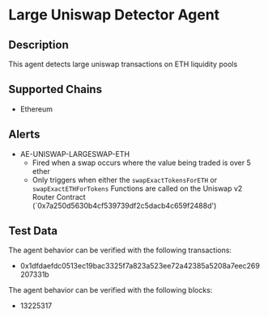 # Large Uniswap Detector Agent

## Description

This agent detects large uniswap transactions on ETH liquidity pools

## Supported Chains

- Ethereum

## Alerts

- AE-UNISWAP-LARGESWAP-ETH
  - Fired when a swap occurs where the value being traded is over 5 ether
  - Only triggers when either the `swapExactTokensForETH` or `swapExactETHForTokens`
    Functions are called on the Uniswap v2 Router Contract (`0x7a250d5630b4cf539739df2c5dacb4c659f2488d')

## Test Data

The agent behavior can be verified with the following transactions:

- 0x1dfdaefdc0513ec19bac3325f7a823a523ee72a42385a5208a7eec269207331b

The agent behavior can be verified with the following blocks:
- 13225317
